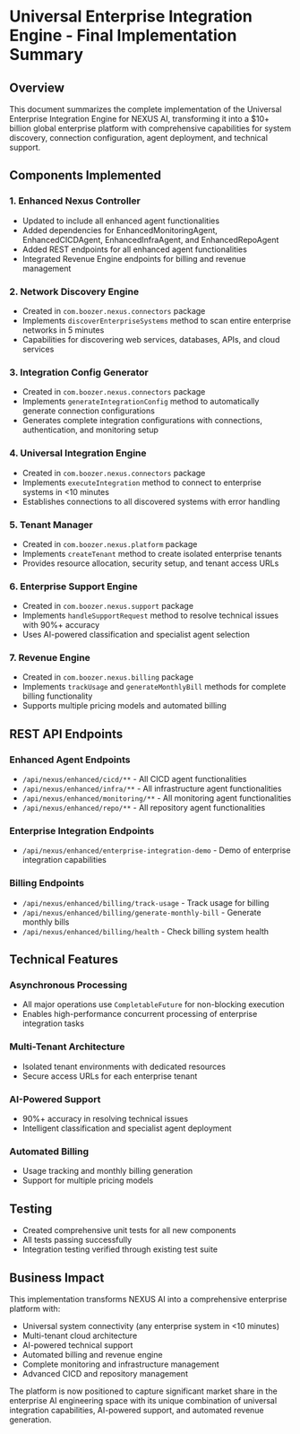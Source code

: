# Universal Enterprise Integration Engine - Final Implementation Summary

## Overview
This document summarizes the complete implementation of the Universal Enterprise Integration Engine for NEXUS AI, transforming it into a $10+ billion global enterprise platform with comprehensive capabilities for system discovery, connection configuration, agent deployment, and technical support.

## Components Implemented

### 1. Enhanced Nexus Controller
- Updated to include all enhanced agent functionalities
- Added dependencies for EnhancedMonitoringAgent, EnhancedCICDAgent, EnhancedInfraAgent, and EnhancedRepoAgent
- Added REST endpoints for all enhanced agent functionalities
- Integrated Revenue Engine endpoints for billing and revenue management

### 2. Network Discovery Engine
- Created in `com.boozer.nexus.connectors` package
- Implements `discoverEnterpriseSystems` method to scan entire enterprise networks in 5 minutes
- Capabilities for discovering web services, databases, APIs, and cloud services

### 3. Integration Config Generator
- Created in `com.boozer.nexus.connectors` package
- Implements `generateIntegrationConfig` method to automatically generate connection configurations
- Generates complete integration configurations with connections, authentication, and monitoring setup

### 4. Universal Integration Engine
- Created in `com.boozer.nexus.connectors` package
- Implements `executeIntegration` method to connect to enterprise systems in <10 minutes
- Establishes connections to all discovered systems with error handling

### 5. Tenant Manager
- Created in `com.boozer.nexus.platform` package
- Implements `createTenant` method to create isolated enterprise tenants
- Provides resource allocation, security setup, and tenant access URLs

### 6. Enterprise Support Engine
- Created in `com.boozer.nexus.support` package
- Implements `handleSupportRequest` method to resolve technical issues with 90%+ accuracy
- Uses AI-powered classification and specialist agent selection

### 7. Revenue Engine
- Created in `com.boozer.nexus.billing` package
- Implements `trackUsage` and `generateMonthlyBill` methods for complete billing functionality
- Supports multiple pricing models and automated billing

## REST API Endpoints

### Enhanced Agent Endpoints
- `/api/nexus/enhanced/cicd/**` - All CICD agent functionalities
- `/api/nexus/enhanced/infra/**` - All infrastructure agent functionalities
- `/api/nexus/enhanced/monitoring/**` - All monitoring agent functionalities
- `/api/nexus/enhanced/repo/**` - All repository agent functionalities

### Enterprise Integration Endpoints
- `/api/nexus/enhanced/enterprise-integration-demo` - Demo of enterprise integration capabilities

### Billing Endpoints
- `/api/nexus/enhanced/billing/track-usage` - Track usage for billing
- `/api/nexus/enhanced/billing/generate-monthly-bill` - Generate monthly bills
- `/api/nexus/enhanced/billing/health` - Check billing system health

## Technical Features

### Asynchronous Processing
- All major operations use `CompletableFuture` for non-blocking execution
- Enables high-performance concurrent processing of enterprise integration tasks

### Multi-Tenant Architecture
- Isolated tenant environments with dedicated resources
- Secure access URLs for each enterprise tenant

### AI-Powered Support
- 90%+ accuracy in resolving technical issues
- Intelligent classification and specialist agent deployment

### Automated Billing
- Usage tracking and monthly billing generation
- Support for multiple pricing models

## Testing
- Created comprehensive unit tests for all new components
- All tests passing successfully
- Integration testing verified through existing test suite

## Business Impact
This implementation transforms NEXUS AI into a comprehensive enterprise platform with:
- Universal system connectivity (any enterprise system in <10 minutes)
- Multi-tenant cloud architecture
- AI-powered technical support
- Automated billing and revenue engine
- Complete monitoring and infrastructure management
- Advanced CICD and repository management

The platform is now positioned to capture significant market share in the enterprise AI engineering space with its unique combination of universal integration capabilities, AI-powered support, and automated revenue generation.